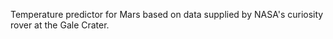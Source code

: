 Temperature predictor for Mars based on data supplied by NASA's curiosity rover at the Gale Crater.
